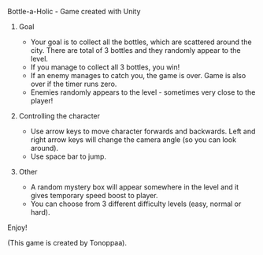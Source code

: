 Bottle-a-Holic - Game created with Unity

1. Goal

   - Your goal is to collect all the bottles, which are scattered around the city. There are total of 3 bottles and they randomly appear to the level.
   - If you manage to collect all 3 bottles, you win!
   - If an enemy manages to catch you, the game is over. Game is also over if the timer runs zero.
   - Enemies randomly appears to the level - sometimes very close to the player!

2. Controlling the character

   - Use arrow keys to move character forwards and backwards. Left and right arrow keys will change the camera angle (so you can look around).
   - Use space bar to jump.

3. Other

   - A random mystery box will appear somewhere in the level and it gives temporary speed boost to player.
   - You can choose from 3 different difficulty levels (easy, normal or hard).

Enjoy!

(This game is created by Tonoppaa).
